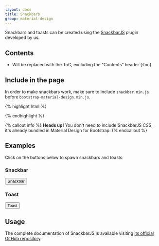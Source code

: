 ```yaml
---
layout: docs
title: Snackbars
group: material-design
---
```


Snackbars and toasts can be created using the [SnackbarJS](https://github.com/FezVrasta/snackbarjs) plugin developed by us.

## Contents

* Will be replaced with the ToC, excluding the "Contents" header
{:toc}

## Include in the page

In order to make snackbars work, make sure to include `snackbar.min.js` before `bootstrap-material-design.min.js`.

{% highlight html %}
<script src="{{ site.cdn.jquery }}" integrity="{{ site.cdn.jquery_hash }}" crossorigin="anonymous"></script>
<script src="{{ site.cdn.popper }}" integrity="{{ site.cdn.popper_hash }}" crossorigin="anonymous"></script>

<!-- SnackbarJS plugin -->
<script src="{{ site.cdn.snackbar }}"></script>

<script src="{{ site.cdn.js }}" integrity="{{ site.cdn.js_hash }}" crossorigin="anonymous"></script>
<script>
  $('body').bootstrapMaterialDesign();
</script>
{% endhighlight %}

{% callout info %}
**Heads up!** You don't need to include SnackbarJS CSS, it's already bundled in Material Design for Bootstrap.
{% endcallout %}

## Examples

Click on the buttons below to spawn snackbars and toasts:

### Snackbar


<button type="button" class="btn btn-secondary" data-toggle="snackbar" data-content="Free fried chicken here! <a href='https://example.org' class='btn btn-info'>Check it out</a>" data-html-allowed="true" data-timeout="0">
  Snackbar
</button>


### Toast


<button type="button" class="btn btn-secondary" data-toggle="snackbar" data-style="toast" data-content="Fried chicken out of stock.">
  Toast
</button>


## Usage

The complete documentation of SnackbarJS is available visiting [its official GitHub repository](https://github.com/FezVrasta/snackbarjs).
